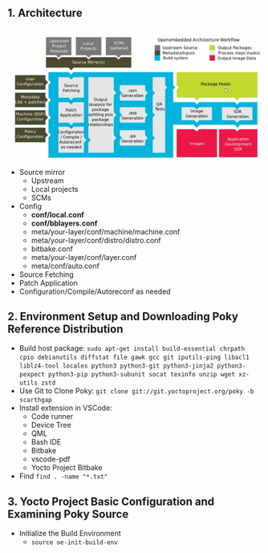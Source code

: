 ## 1. Architecture
![image](./img/architecture.png)
- Source mirror
    - Upstream
    - Local projects
    - SCMs
- Config 
    - **conf/local.conf**
    - **conf/bblayers.conf**
    - meta/your-layer/conf/machine/machine.conf
    - meta/your-layer/conf/distro/distro.conf
    - bitbake.conf
    - meta/your-layer/conf/layer.conf
    - meta/conf/auto.conf
- Source Fetching
- Patch Application
- Configuration/Compile/Autoreconf as needed
## 2. Environment Setup and Downloading Poky Reference Distribution
- Build host package: `sudo apt-get install build-essential chrpath cpio debianutils diffstat file gawk gcc git iputils-ping libacl1 liblz4-tool locales python3 python3-git python3-jinja2 python3-pexpect python3-pip python3-subunit socat texinfo unzip wget xz-utils zstd`
- Use Git to Clone Poky: `git clone git://git.yoctoproject.org/poky -b scarthgap`
- Install extension in VSCode:
    - Code runner
    - Device Tree
    - QML
    - Bash IDE
    - Bitbake
    - vscode-pdf
    - Yocto Project Bitbake
- Find `find . -name "*.txt"`
## 3. Yocto Project Basic Configuration and Examining Poky Source
- Initialize the Build Environment
    - `source oe-init-build-env`